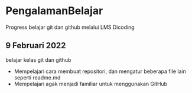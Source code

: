 # PengalamanBelajar
Progress belajar git dan github melalui LMS Dicoding

## 9 Februari 2022 
belajar kelas git dan github
- Mempelajari cara membuat repositori, dan mengatur beberapa file lain seperti readme.md
- Mempelajari agak menjadi familiar untuk menggunakan GitHub
